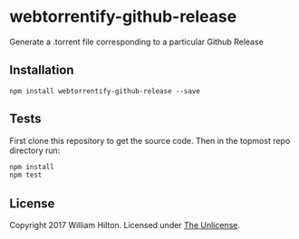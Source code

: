 # webtorrentify-github-release
Generate a .torrent file corresponding to a particular Github Release

## Installation

```
npm install webtorrentify-github-release --save
```

## Tests

First clone this repository to get the source code. Then in the topmost repo
directory run:

```sh
npm install
npm test
```

## License

Copyright 2017 William Hilton.
Licensed under [The Unlicense](http://unlicense.org/).
